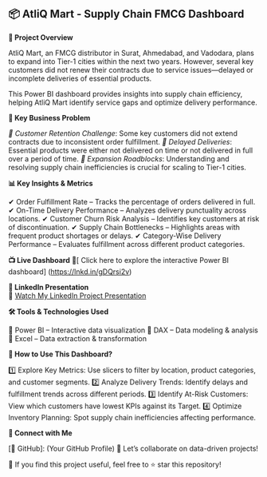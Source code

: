 ## 📦 AtliQ Mart - Supply Chain FMCG Dashboard

**🚀 Project Overview**

AtliQ Mart, an FMCG distributor in Surat, Ahmedabad, and Vadodara, plans to expand into Tier-1 cities within the next two years. However, several key customers did not renew their contracts due to service issues—delayed or incomplete deliveries of essential products.

This Power BI dashboard provides insights into supply chain efficiency, helping AtliQ Mart identify service gaps and optimize delivery performance.

**🎯 Key Business Problem**

*📌 Customer Retention Challenge*: Some key customers did not extend contracts due to inconsistent order fulfillment.
*📌 Delayed Deliveries*: Essential products were either not delivered on time or not delivered in full over a period of time.
*📌 Expansion Roadblocks*: Understanding and resolving supply chain inefficiencies is crucial for scaling to Tier-1 cities.

**📊 Key Insights & Metrics**

✔ Order Fulfillment Rate – Tracks the percentage of orders delivered in full.
✔ On-Time Delivery Performance – Analyzes delivery punctuality across locations.
✔ Customer Churn Risk Analysis – Identifies key customers at risk of discontinuation.
✔ Supply Chain Bottlenecks – Highlights areas with frequent product shortages or delays.
✔ Category-Wise Delivery Performance – Evaluates fulfillment across different product categories.

**📺 Live Dashboard**
🔗[ Click here to explore the interactive Power BI dashboard] (https://lnkd.in/gDQrsi2v)

**🎥 LinkedIn Presentation**  
🔗 [Watch My LinkedIn Project Presentation](https://www.linkedin.com/posts/ganesh-m-92071616a_powerbi-supplychain-dataanalytics-activity-7289660061046489088-fXc_?utm_source=share&utm_medium=member_desktop)  


**🛠️ Tools & Technologies Used**

🔹 Power BI – Interactive data visualization
🔹 DAX – Data modeling & analysis
🔹 Excel – Data extraction & transformation


**🌟 How to Use This Dashboard?**

1️⃣ Explore Key Metrics: Use slicers to filter by location, product categories, and customer segments.
2️⃣ Analyze Delivery Trends: Identify delays and fulfillment trends across different periods.
3️⃣ Identify At-Risk Customers: View which customers have lowest KPIs against its Target.
4️⃣ Optimize Inventory Planning: Spot supply chain inefficiencies affecting performance.

**🤝 Connect with Me**

[🔗 LinkedIn]: (https://www.linkedin.com/in/ganesh-m-92071616a/)

[📩 GitHub]: (Your GitHub Profile)
🚀 Let’s collaborate on data-driven projects!

🌟 If you find this project useful, feel free to ⭐ star this repository!
